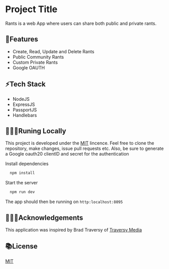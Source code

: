 
# Project Title

Rants is a web App where users can share both public and private rants.


## 💫Features

- Create, Read, Update and Delete Rants
- Public Community Rants
- Custom Private Rants
- Google OAUTH


## ⚡️Tech Stack

- NodeJS
- ExpressJS
- PassportJS
- Handlebars


## 👨🏾‍💻Runing Locally

This project is developed under the [MIT](https://choosealicense.com/licenses/mit/) lincence. Feel free to clone the repository, make changes, issue pull requests etc.
Also, be sure to generate a Google oauth20 clientID and secret for the authentication

Install dependencies

```bash
  npm install
```

Start the server

```bash
  npm run dev
```

The app should then be running on `http:localhost:8095`


## 👨🏿‍🏫Acknowledgements

This application was inspired by Brad Traversy of [Traversy Media](https://www.traversymedia.com/)
 


## 📚License

[MIT](https://choosealicense.com/licenses/mit/)


